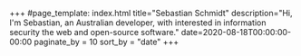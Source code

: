 +++
#page_template: index.html
title="Sebastian Schmidt"
description="Hi, I'm Sebastian, an Australian developer, with interested in information security the web and open-source software."
date=2020-08-18T00:00:00-00:00
paginate_by = 10
sort_by = "date"
+++
